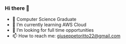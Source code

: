 ### Hi there 👋

- 🔭 Computer Science Graduate
- 🌱 I’m currently learning AWS Cloud
- 🤔 I’m looking for full time opportunities
- 📫 How to reach me: giuseppetoritto22@gmail.com


<!--
**GToritto/GToritto** is a ✨ _special_ ✨ repository because its `README.md` (this file) appears on your GitHub profile.

Here are some ideas to get you started:

- 🔭 I’m currently working on ...
- 🌱 I’m currently learning ...
- 👯 I’m looking to collaborate on ...
- 🤔 I’m looking for help with ...
- 💬 Ask me about ...
- 📫 How to reach me: ...
- 😄 Pronouns: ...
- ⚡ Fun fact: ...
-->
